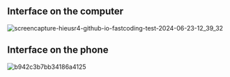 ## Interface on the computer
![screencapture-hieusr4-github-io-fastcoding-test-2024-06-23-12_39_32](https://github.com/HieuSR4/fastcoding-test/assets/71072200/b5f11ba1-a674-4780-bb96-fb2ccc6ba2f6)
## Interface on the phone
![b942c3b7bb34186a4125](https://github.com/HieuSR4/fastcoding-test/assets/71072200/afadd5a1-ad95-4926-8e64-e9968c6f23ad)
